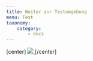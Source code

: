 ```yaml
---
title: Weiter zur Testumgebung
menu: Test
taxonomy:
    category:
        - docs
---
```

[center]
<a href="https://ilias.opengeoedu.de/ilias/goto.php?target=tst_158&client_id=opengeoedu" markdown="1" target="_blank">
![](/images/test.png?resize=200,200)
</a>
[/center]
